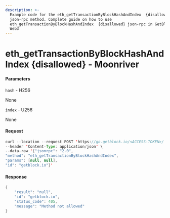 ```yaml
---
description: >-
  Example code for the eth_getTransactionByBlockHashAndIndex  {disallowed}
  json-rpc method. Сomplete guide on how to use
  eth_getTransactionByBlockHashAndIndex  {disallowed} json-rpc in GetBlock.io
  Web3
---
```


# eth\_getTransactionByBlockHashAndIndex {disallowed} - Moonriver

#### Parameters

`hash` - H256

None

`index` - U256

None

#### Request

```java
curl --location --request POST 'https://go.getblock.io/<ACCESS-TOKEN>/' \
--header 'Content-Type: application/json' \
--data-raw '{"jsonrpc": "2.0",
"method": "eth_getTransactionByBlockHashAndIndex",
"params": [null, null],
"id": "getblock.io"}'
```

#### Response

```java
{
    "result": "null",
    "id": "getblock.io",
    "status_code": 405,
    "message": "Method not allowed"
}
```
